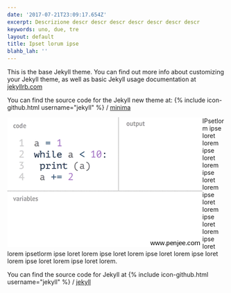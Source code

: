 ```yaml
---
date: '2017-07-21T23:09:17.654Z'
excerpt: Descrizione descr descr descr descr descr descr descr
keywords: uno, due, tre
layout: default
title: Ipset lorum ipse
blahb_lah: ''
---
```

This is the base Jekyll theme. You can find out more info about customizing your Jekyll theme, as well as basic Jekyll usage documentation at [jekyllrb.com](http://jekyllrb.com/)

You can find the source code for the Jekyll new theme at:
{% include icon-github.html username="jekyll" %} /
[minima](https://github.com/jekyll/minima)

<img src=" /forestryio/images/top-5-programming-animated-gifs_demonstration-of-while-loop-animation_logo.gif" align="left" >IPsetlorm ipse loret lorem ipse loret lorem ipse loret lorem ipse loret lorem ipse loret lorem ipse loret lorem ipsetlorm ipse loret lorem ipse loret lorem ipse loret lorem ipse loret lorem ipse loret lorem ipse loret lorem.

You can find the source code for Jekyll at
{% include icon-github.html username="jekyll" %} /
[jekyll](https://github.com/jekyll/jekyll)
